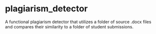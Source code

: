 # plagiarism_detector
 A functional plagiarism detector that utilizes a folder of source .docx files and compares their similarity to a folder of student submissions.
